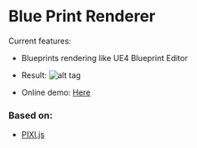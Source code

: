 # Blue Print Renderer

Current features:

 * Blueprints rendering like UE4 Blueprint Editor

* Result:
![alt tag](https://raw.githubusercontent.com/strelok2012/BluePrintRenderer/master/demo/screen_3.png)

* Online demo:
[Here](http://jsfiddle.net/strelok2012/2e918Ltg/4/embedded/result/)

### Based on:

 * [PIXI.js](https://github.com/pixijs/pixi.js)
